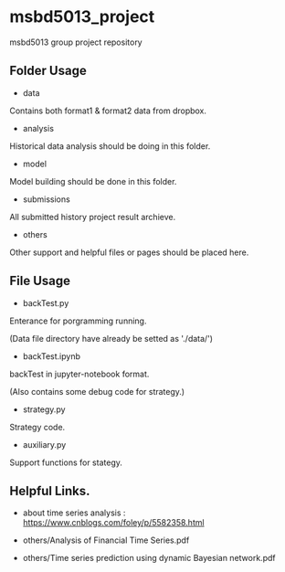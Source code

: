 # msbd5013_project
msbd5013 group project repository

## Folder Usage

* data

Contains both format1 & format2 data from dropbox.

* analysis

Historical data analysis should be doing in this folder.

* model

Model building should be done in this folder.

* submissions

All submitted history project result archieve.

* others

Other support and helpful files or pages should be placed here.

## File Usage

* backTest.py

Enterance for porgramming running.

(Data file directory have already be setted as './data/')

* backTest.ipynb

backTest in jupyter-notebook format.

(Also contains some debug code for strategy.)

* strategy.py

Strategy code.

* auxiliary.py

Support functions for stategy.


## Helpful Links.
* about time series analysis : https://www.cnblogs.com/foley/p/5582358.html

* others/Analysis of Financial Time Series.pdf

* others/Time series prediction using dynamic Bayesian network.pdf